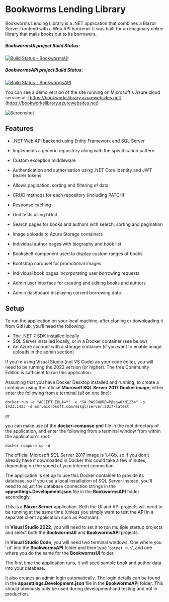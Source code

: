 # Bookworms Lending Library
Bookworms Lending Library is a .NET application that combines a Blazor Server frontend with a Web API backend. It was built for an imaginary online library that mails books out to its borrowers.

##### BookwormsUI project Build Status: 
[![Build Status - BookwormsUI](https://dev.azure.com/davidajohn/Bookworms%20Library/_apis/build/status/Bookworms%20Library-BookwormsUI?branchName=main)](https://dev.azure.com/davidajohn/Bookworms%20Library/_build/latest?definitionId=3&branchName=main)

##### BookwormsAPI project Build Status:
[![Build Status - BookwormsAPI](https://dev.azure.com/davidajohn/Bookworms%20Library/_apis/build/status/Bookworms%20Library%20-%20BookwormsAPI?branchName=main)](https://dev.azure.com/davidajohn/Bookworms%20Library/_build/latest?definitionId=4&branchName=main)

You can see a demo version of the site running on Microsoft's Azure cloud service at: [https://bookworkslibrary.azurewebsites.net](https://bookworkslibrary.azurewebsites.net)


![Screenshot](https://bookwormslibrary.blob.core.windows.net/promo/bookworms_screenshot.png "Screenshot")


## Features

- .NET Web API backend using Entity Framework and SQL Server
- Implements a generic repository along with the specification pattern
- Custom exception middleware
- Authentication and authorisation using .NET Core Identity and JWT bearer tokens
- Allows pagination, sorting and filtering of data
- CRUD methods for each repository (including PATCH)
- Response caching
- Unit tests using bUnit

- Search pages for books and authors with search, sorting and pagination
- Image uploads to Azure Storage containers
- Individual author pages with biography and book list 
- Bookshelf component used to display custom ranges of books
- Bootstrap carousel for promotional images
- Individual book pages incorporating user borrowing requests
- Admin user interface for creating and editing books and authors
- Admin dashboard displaying current borrowing data

## Setup

To run the application on your local machine, after cloning or downloading it from GitHub, you'll need the following:

- The .NET 7 SDK installed locally
- SQL Server installed locally, or in a Docker container (see below)
- An Azure account with a storage container (if you want to enable image uploads in the admin section)

If you're using Visual Studio (not VS Code) as your code editor, you will need to be running the 2022 version (or higher). The free Community Edition is sufficient to run this application.

Assuming that you have Docker Desktop installed and running, to create a container using the official **Microsoft SQL Server 2017 Docker image**, either enter the following from a terminal (all on one line):

`docker run -e "ACCEPT_EULA=Y" -e "SA_PASSWORD=P@ssw0rd1234" -p 1433:1433 -d mcr.microsoft.com/mssql/server:2017-latest`

*or*

you can make use of the **docker-compose.yml** file in the root directory of the application, and enter the following from a terminal window from within the application's root:

`docker-compose up -d`

The official Microsoft SQL Server 2017 image is 1.4Gb, so if you don't already have it downloaded in Docker this could take a few minutes, depending on the speed of your internet connection.

The application is set up to use this Docker container to provide its database, so if you use a local installation of SQL Server instead, you'll need to adjust the database connection strings in the **appsettings.Development.json** file in the **BookwormsAPI** folder accordingly.

This is a **Blazor Server** application. Both the UI and API projects will need to be running at the same time (unless you simply want to test the API in a separate client application such as Postman).

In **Visual Studio 2022**, you will need to set it to run multiple startup projects and select both the **BookwormsUI** and **BookwormsAPI** projects.

In **Visual Studio Code**, you will need two terminal windows. One where you '`cd`' into the **BookwormsAPI** folder and then type '`dotnet run`', and one where you do the same for the **BookwormsUI** folder.

The first time the application runs, it will seed sample book and author data into your database. 

It also creates an admin login automatically. The login details can be found in the **appsettings.Development.json** file in the **BookwormsAPI** folder. This should obviously only be used during development and testing and not in production.

